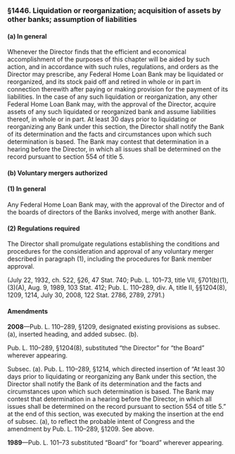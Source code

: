 ### §1446. Liquidation or reorganization; acquisition of assets by other banks; assumption of liabilities ###

#### (a) In general ####

Whenever the Director finds that the efficient and economical accomplishment of the purposes of this chapter will be aided by such action, and in accordance with such rules, regulations, and orders as the Director may prescribe, any Federal Home Loan Bank may be liquidated or reorganized, and its stock paid off and retired in whole or in part in connection therewith after paying or making provision for the payment of its liabilities. In the case of any such liquidation or reorganization, any other Federal Home Loan Bank may, with the approval of the Director, acquire assets of any such liquidated or reorganized bank and assume liabilities thereof, in whole or in part. At least 30 days prior to liquidating or reorganizing any Bank under this section, the Director shall notify the Bank of its determination and the facts and circumstances upon which such determination is based. The Bank may contest that determination in a hearing before the Director, in which all issues shall be determined on the record pursuant to section 554 of title 5.

#### (b) Voluntary mergers authorized ####

#### (1) In general ####

Any Federal Home Loan Bank may, with the approval of the Director and of the boards of directors of the Banks involved, merge with another Bank.

#### (2) Regulations required ####

The Director shall promulgate regulations establishing the conditions and procedures for the consideration and approval of any voluntary merger described in paragraph (1), including the procedures for Bank member approval.

(July 22, 1932, ch. 522, §26, 47 Stat. 740; Pub. L. 101–73, title VII, §701(b)(1), (3)(A), Aug. 9, 1989, 103 Stat. 412; Pub. L. 110–289, div. A, title II, §§1204(8), 1209, 1214, July 30, 2008, 122 Stat. 2786, 2789, 2791.)

#### Amendments ####

**2008**—Pub. L. 110–289, §1209, designated existing provisions as subsec. (a), inserted heading, and added subsec. (b).

Pub. L. 110–289, §1204(8), substituted “the Director” for “the Board” wherever appearing.

Subsec. (a). Pub. L. 110–289, §1214, which directed insertion of “At least 30 days prior to liquidating or reorganizing any Bank under this section, the Director shall notify the Bank of its determination and the facts and circumstances upon which such determination is based. The Bank may contest that determination in a hearing before the Director, in which all issues shall be determined on the record pursuant to section 554 of title 5.” at the end of this section, was executed by making the insertion at the end of subsec. (a), to reflect the probable intent of Congress and the amendment by Pub. L. 110–289, §1209. See above.

**1989**—Pub. L. 101–73 substituted “Board” for “board” wherever appearing.